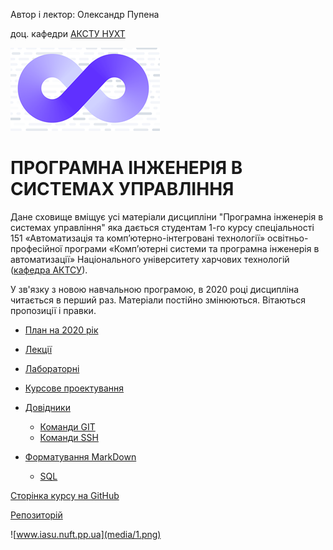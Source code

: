 Автор і лектор: Олександр Пупена

доц. кафедри [АКСТУ НУХТ](http://www.iasu-nuft.pp.ua/) 

![](media/Devops.png)

# ПРОГРАМНА ІНЖЕНЕРІЯ В СИСТЕМАХ УПРАВЛІННЯ 

Дане сховище вміщує усі матеріали дисципліни "Програмна інженерія в системах управління" яка  дається студентам 1-го курсу спеціальності 151 «Автоматизація та комп’ютерно-інтегровані технології» освітньо-професійної програми «Комп’ютерні системи та програмна інженерія в автоматизації» Національного університету харчових технологій ([кафедра АКТСУ](http://www.iasu-nuft.pp.ua/)). 

У зв'язку з новою навчальною програмою, в 2020 році дисципліна читається в перший раз. Матеріали постійно змінюються. Вітаються пропозиції і правки.

- [План на 2020 рік](план2020.md)

- [Лекції](Лекц)

- [Лабораторні](Лабор)

- [Курсове проектування](Курсовий)

  

- [Довідники](Довідники)

  - [Команди GIT](Довідники/командиGit.md)
  - [Команди SSH](Довідники/командиSSH.md)
- [Форматування MarkDown](Довідники/форматувMD.md)
  
  - [SQL](Довідники/SQL.md)



[Сторінка курсу на GitHub](https://pupenasan.github.io/ProgIngContrSystems)

[Репозиторій](https://github.com/pupenasan/ProgIngContrSystems)

![www.iasu.nuft.pp.ua](media/1.png)